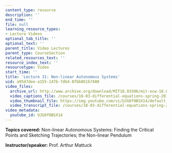 ```yaml
---
content_type: resource
description: ''
end_time: ''
file: null
learning_resource_types:
- Lecture Videos
optional_tab_title: ''
optional_text: ''
parent_title: Video Lectures
parent_type: CourseSection
related_resources_text: ''
resource_index_text: ''
resourcetype: Video
start_time: ''
title: 'Lecture 31: Non-linear Autonomous Systems'
uid: a9547dee-a155-147b-7db4-8fbb861b7488
video_files:
  archive_url: http://www.archive.org/download/MIT18.03S06/mit-ocw-18.03-lec31-05may2003-220k.mp4
  video_captions_file: /courses/18-03-differential-equations-spring-2010/4d4db5c2d1d15bd7a8c0fd479565a2f1_UJG0f0BSX14.vtt
  video_thumbnail_file: https://img.youtube.com/vi/UJG0f0BSX14/default.jpg
  video_transcript_file: /courses/18-03-differential-equations-spring-2010/09d5a32a1d74ce7e179917976abb004c_UJG0f0BSX14.pdf
video_metadata:
  youtube_id: UJG0f0BSX14
---
```


**Topics covered:** Non-linear Autonomous Systems: Finding the Critical Points and Sketching Trajectories; the Non-linear Pendulum

**Instructor/speaker:** Prof. Arthur Mattuck